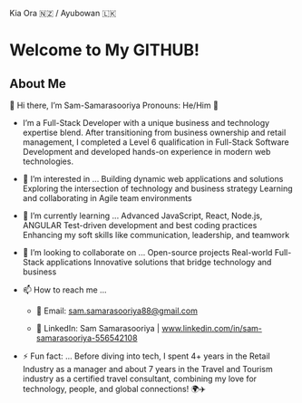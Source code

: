 
Kia Ora 🇳🇿 / Ayubowan 🇱🇰

# Welcome to My GITHUB!

## About Me
👋 Hi there, I’m Sam-Samarasooriya
Pronouns: He/Him 🤵
- I’m a Full-Stack Developer with a unique business and technology expertise blend.
  After transitioning from business ownership and retail management, I completed a Level 6 qualification in Full-Stack Software Development and developed hands-on experience in modern web technologies.  


- 👀 I’m interested in ...
  Building dynamic web applications and solutions
  Exploring the intersection of technology and business strategy
  Learning and collaborating in Agile team environments


- 🌱 I’m currently learning ...
    Advanced JavaScript, React, Node.js, ANGULAR
    Test-driven development and best coding practices
    Enhancing my soft skills like communication, leadership, and teamwork
  
- 💞️ I’m looking to collaborate on ...
    Open-source projects
    Real-world Full-Stack applications
    Innovative solutions that bridge technology and business

  
- 📫 How to reach me ...
  
   - 📧 Email: sam.samarasooriya88@gmail.com
  
  - 💼 LinkedIn: Sam Samarasooriya | www.linkedin.com/in/sam-samarasooriya-556542108


  
- ⚡ Fun fact: ...
    Before diving into tech, I spent 4+ years in the Retail Industry as a manager and about 7 years in the Travel and Tourism industry as a certified travel consultant, combining my love for technology, people, and global connections! 🌍✈️


